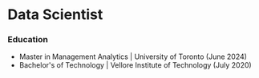 # Data Scientist

### Education
- Master in Management Analytics | University of Toronto (June 2024)
- Bachelor's of Technology | Vellore Institute of Technology (July 2020)
